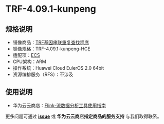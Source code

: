 # TRF-4.09.1-kunpeng

## 规格说明

- 镜像商品：[TRF基因串联重复查找程序](https://marketplace.huaweicloud.com/hidden/contents/3e66a64b-fb34-4232-8176-9e0cfe66d972#productid=OFFI1172422940967157760)
- 镜像规格：TRF-4.09.1-kunpeng-HCE
- 适配项：[ECS](https://support.huaweicloud.com/ecs/index.html)
- CPU架构：ARM
- 操作系统：Huawei Cloud EulerOS 2.0 64bit
- 资源编排服务（RFS）：不涉及

## 使用说明

- 华为云云商店：[Flink-流数据分析工具使用指南](./docs/usage.md)

更多问题可通过 [**issue**](https://github.com/HuaweiCloudDeveloper/trf-image/issues) 或 **华为云云商店指定商品的服务支持** 与我们取得联系。
